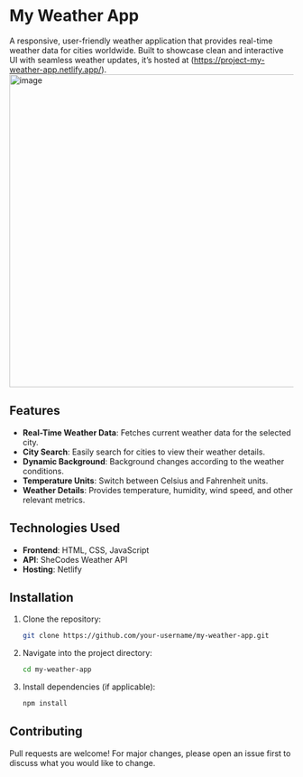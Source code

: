 
# My Weather App

A responsive, user-friendly weather application that provides real-time weather data for cities worldwide. 
Built to showcase clean and interactive UI with seamless weather updates,
it’s hosted at (https://project-my-weather-app.netlify.app/).
<img width="554" alt="image" src="https://github.com/user-attachments/assets/47837ec2-4f2f-42f9-80e0-6d0c65c1709b">


## Features

- **Real-Time Weather Data**: Fetches current weather data for the selected city.
- **City Search**: Easily search for cities to view their weather details.
- **Dynamic Background**: Background changes according to the weather conditions.
- **Temperature Units**: Switch between Celsius and Fahrenheit units.
- **Weather Details**: Provides temperature, humidity, wind speed, and other relevant metrics.
  
## Technologies Used

- **Frontend**: HTML, CSS, JavaScript
- **API**: SheCodes Weather API
- **Hosting**: Netlify

## Installation

1. Clone the repository:
   ```bash
   git clone https://github.com/your-username/my-weather-app.git
   ```
2. Navigate into the project directory:
   ```bash
   cd my-weather-app
   ```
3. Install dependencies (if applicable):
   ```bash
   npm install
   ```
## Contributing

Pull requests are welcome! For major changes, please open an issue first to discuss what you would like to change.

